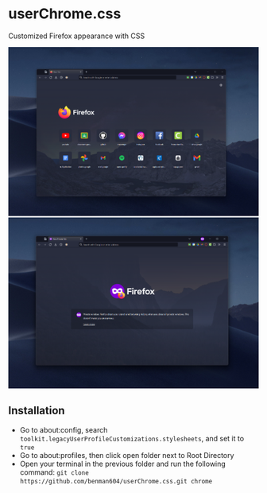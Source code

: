 # userChrome.css

Customized Firefox appearance with CSS  

![screenshot](images/screenshot.png)
![screenshot](images/screenshot-private.png)  

## Installation
- Go to about:config, search `toolkit.legacyUserProfileCustomizations.stylesheets`, and set it to `true`  
- Go to about:profiles, then click open folder next to Root Directory
- Open your terminal in the previous folder and run the following command: `git clone https://github.com/benman604/userChrome.css.git chrome`

